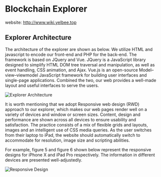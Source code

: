 # Blockchain Explorer

website: http://www.wiki.yelbee.top

## Explorer Architecture

The architecture of the explorer are shown as below. We utilize HTML and javascript to encode our front-end and PHP for the back-end. The framework is based on JQuery and Vue. JQuery is a JavaScript library designed to simplify HTML DOM tree traversal and manipulation, as well as event handling, CSS animation, and Ajax. Vue.js is an open-source Model–view–viewmodel JavaScript framework for building user interfaces and single-page applications. Combined the two, our web provides a well-made layout and useful interfaces to serve the users.

![Explorer Architecture](https://wiki-1252789527.cos.ap-shanghai.myqcloud.com/article/Design%20A%20Blockchain%20Explorer/p10.png)

It is worth mentioning that we adopt Responsive web design (RWD) approach to our explorer, which makes our web pages render well on a variety of devices and window or screen sizes. Content, design and performance are shown across all devices to ensure usability and satisfaction. The practice consists of a mix of flexible grids and layouts, images and an intelligent use of CSS media queries. As the user switches from their laptop to iPad, the website should automatically switch to accommodate for resolution, image size and scripting abilities.

For example, figure 5 and figure 6 shown below represent the responsive designs for iPhone X and iPad Pro respectively. The information in different devices are presented well-adjustedly.

![Responsive Design](https://wiki-1252789527.cos.ap-shanghai.myqcloud.com/article/Design%20A%20Blockchain%20Explorer/responsive.png)

